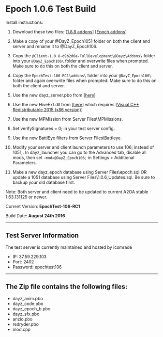 **Epoch 1.0.6 Test Build**
===========================

Install instructions:

1. Download these two files: [[1.8.8 addons](http://se1.dayz.nu/latest/1.8.8/175/%40Client-1.8.8-d9b2d6a-FullDevelopment.rar)] [[Epoch addons](https://github.com/EpochModTeam/DayZ-Epoch/raw/master/Test%20Build/EpochTest-106-RC1.zip)]

2. Make a copy of your @DayZ_Epoch1051 folder on both the client and server and rename it to @DayZ_Epoch106.

3. Copy the `@Client-1.8.8-d9b2d6a-FullDevelopment\@Dayz\Addons\` folder into your `@DayZ_Epoch106\` folder and overwrite files when prompted. Make sure to do this on both the client and server.

4. Copy the `EpochTest-106-RC1\addons\` folder into your `@DayZ_Epoch106\` folder and again overwrite files when prompted. Make sure to do this on both the client and server.

5. Use the new dayz_server.pbo from [[here](https://github.com/EpochModTeam/DayZ-Epoch/raw/master/Test%20Build/dayz_server.pbo)]

6. Use the new HiveExt.dll from [[here](https://github.com/EpochModTeam/DayZ-Epoch/raw/master/Test%20Build/HiveExt.dll)] which requires [[Visual C++ Redistributable 2015 (x86 version)](https://www.microsoft.com/en-us/download/details.aspx?id=48145)]

7. Use the new MPMission from Server Files\MPMissions.

8. Set verifySignatures = 0; in your test server config.

9. Use the new BattlEye filters from Server Files\Battleye.

10. Modify your server and client launch parameters to use 106; instead of 1051;. In dayz_launcher you can go to the Advanced tab, disable all mods, then set `-mod=@DayZ_Epoch106;`  in Settings > Additional Parameters.

11. Make a new dayz_epoch database using Server Files\epoch.sql OR update a 1051 database using Server Files\1.0.6_Updates.sql. Be sure to backup your old database first.

Note: Both server and client need to be updated to current A2OA stable 1.63.131129 or newer.

Current Version: **EpochTest-106-RC1**

Build Date: **August 24th 2016**

--------------------------
Test Server Information
--------------------------
The test server is currently maintained and hosted by icomrade

* IP: 37.59.229.103
* Port: 2402
* Password: epochtest106

--------------------------
The Zip file contains the following files:
--------------------------
* dayz_anim.pbo
* dayz_code.pbo
* dayz_epoch_b.pbo
* dayz_sfx.pbo
* anzio.pbo
* redryder.pbo
* mod.cpp
